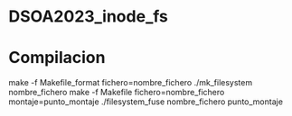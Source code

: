 # DSOA2023_inode_fs
# Compilacion
make -f Makefile_format fichero=nombre_fichero
./mk_filesystem nombre_fichero
make -f Makefile fichero=nombre_fichero montaje=punto_montaje
./filesystem_fuse nombre_fichero punto_montaje

